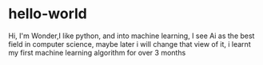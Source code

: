 # hello-world

Hi,
I'm Wonder,I like python, and into machine learning,
I see Ai as the best field in computer science, maybe later i will change that view of it,
i learnt my first machine learning algorithm for over 3 months
